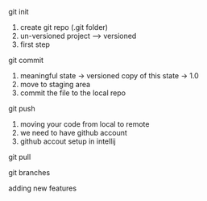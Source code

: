 git init 
1. create git repo (.git folder)
2. un-versioned project --> versioned
3. first step

git commit
1. meaningful state -> versioned copy of this state -> 1.0
2. move to staging area
3. commit the file to the local repo

git push
1. moving your code from local to remote
2. we need to have github account
3. github accout setup in intellij

git pull

git branches

adding new features
